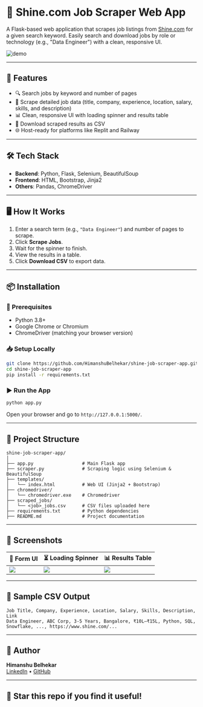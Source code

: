 # 💼 Shine.com Job Scraper Web App

A Flask-based web application that scrapes job listings from [Shine.com](https://www.shine.com) for a given search keyword. Easily search and download jobs by role or technology (e.g., "Data Engineer") with a clean, responsive UI.

![demo](https://github.com/user-attachments/assets/50c05f76-e27d-45dc-a9c2-477f9d62989b)

---

## 🚀 Features

- 🔍 Search jobs by keyword and number of pages
- 📄 Scrape detailed job data (title, company, experience, location, salary, skills, and description)
- 📊 Clean, responsive UI with loading spinner and results table
- 💾 Download scraped results as CSV
- 🌐 Host-ready for platforms like Replit and Railway

---

## 🛠️ Tech Stack

- **Backend**: Python, Flask, Selenium, BeautifulSoup
- **Frontend**: HTML, Bootstrap, Jinja2
- **Others**: Pandas, ChromeDriver

---

## 🖥️ How It Works

1. Enter a search term (e.g., `"Data Engineer"`) and number of pages to scrape.
2. Click **Scrape Jobs**.
3. Wait for the spinner to finish.
4. View the results in a table.
5. Click **Download CSV** to export data.

---

## 📦 Installation

### 🔧 Prerequisites

- Python 3.8+
- Google Chrome or Chromium
- ChromeDriver (matching your browser version)

### 📥 Setup Locally

```bash
git clone https://github.com/HimanshuBelhekar/shine-job-scraper-app.git
cd shine-job-scraper-app
pip install -r requirements.txt
```

### ▶️ Run the App

```bash
python app.py
```

Open your browser and go to `http://127.0.0.1:5000/`.

---

## 📁 Project Structure

```
shine-job-scraper-app/
│
├── app.py                  # Main Flask app
├── scraper.py              # Scraping logic using Selenium & BeautifulSoup
├── templates/
│   └── index.html          # Web UI (Jinja2 + Bootstrap)
├── chromedriver/
│   └── chromedriver.exe    # Chromedriver
├── scraped_jobs/
│   └── <job>_jobs.csv      # CSV files uploaded here
├── requirements.txt        # Python dependencies
├── README.md               # Project documentation
```

---

## 📸 Screenshots

| 🧾 Form UI | ⏳ Loading Spinner | 📊 Results Table |
|-----------|------------------|------------------|
| ![](screenshots/form.png) | ![](screenshots/spinner.png) | ![](screenshots/results.png) |

---

## 📎 Sample CSV Output

```csv
Job Title, Company, Experience, Location, Salary, Skills, Description, Link
Data Engineer, ABC Corp, 3-5 Years, Bangalore, ₹10L–₹15L, Python, SQL, Snowflake, ..., https://www.shine.com/...
```

---

## 👤 Author

**Himanshu Belhekar**  
[LinkedIn](https://www.linkedin.com/in/himanshu-belhekar/) • [GitHub](https://github.com/HimanshuBelhekar)

---

## 🌟 Star this repo if you find it useful!